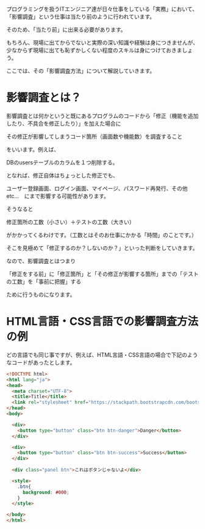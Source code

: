 プログラミングを扱うITエンジニア達が日々仕事をしている「実務」において、「影響調査」という仕事は当たり前のように行われています。

そのため、「当たり前」に出来る必要があります。

もちろん、現場に出てからでないと実際の深い知識や経験は身につきませんが、少なからず現場に出ても恥ずかしくない程度のスキルは身につけておきましょう。

ここでは、その「影響調査方法」について解説していきます。
　
# 影響調査とは？

影響調査とは何かというと既にあるプログラムのコードから「修正（機能を追加したり、不具合を修正したり）」を加えた場合に

その修正が影響してしまうコード箇所（画面数や機能数）を調査すること

をいいます。例えば、

DBのusersテーブルのカラムを１つ削除する。

となれば、修正自体はちょっとした修正でも、

ユーザー登録画面、ログイン画面、マイページ、パスワード再発行、その他etc…　にまで影響する可能性があります。

そうなると

修正箇所の工数（小さい）＋テストの工数（大きい）

がかかってくるわけです。（工数とはそのお仕事にかかる「時間」のことです。）

そこを見極めて「修正するのか？しないのか？」といった判断をしていきます。

なので、影響調査とはつまり

「修正をする前」に「修正箇所」と「その修正が影響する箇所」までの「テストの工数」を「事前に把握」する

ために行うものになります。

# HTML言語・CSS言語での影響調査方法の例

どの言語でも同じ事ですが、例えば、HTML言語・CSS言語の場合で下記のようなコードがあったとします。

```html
<!DOCTYPE html>
<html lang="ja">
<head>
  <meta charset="UTF-8">
  <title>Title</title>
  <link rel="stylesheet" href="https://stackpath.bootstrapcdn.com/bootstrap/4.1.3/css/bootstrap.min.css" integrity="sha384-MCw98/SFnGE8fJT3GXwEOngsV7Zt27NXFoaoApmYm81iuXoPkFOJwJ8ERdknLPMO" crossorigin="anonymous">
</head>
<body>

  <div>
    <button type="button" class="btn btn-danger">Danger</button>
  </div>

  <div>
    <button type="button" class="btn btn-success">Success</button>
  </div>
  
  <div class="panel btn">これはボタンじゃないよ</div>

  <style>
    .btn{
      background: #000;
    }
  </style>

</body>
</html>
```

